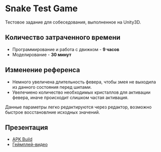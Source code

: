 # Snake Test Game
Тестовое задание для собеседования, выполненное на Unity3D.

## Количество затраченного времени
- Программирование и работа с движком - **9 часов**
- Моделирование - **30 минут**

## Изменение референса
- Немного увеличена длительность февера, чтобы змея не выходила из данного состояния перед шипами.
- Увелечиено количество необходимых кристаллов для активации февера, иначе происходит слишком частая активация.

Данные параметры легко редактируются через редактор, возможно быстрое восстановлние исходных значений.

## Презентация
- [APK Build](https://drive.google.com/file/d/1Yl8UNfhXKX-Z2pxK7FG6Psb5O1aQiBce/view?usp=sharing)
- [Геймплей-видео](https://drive.google.com/file/d/1pIJzzgZVCGeTM21ySIVaryctR-8LaH1y/view?usp=sharing)
